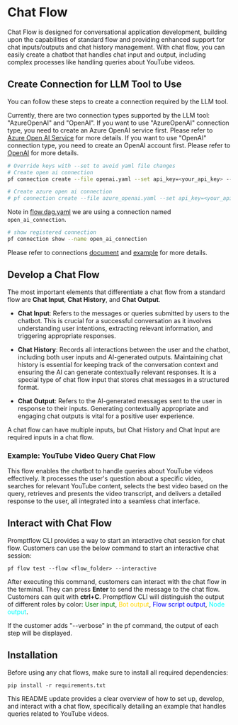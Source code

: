 # Chat Flow
Chat Flow is designed for conversational application development, building upon the capabilities of standard flow and providing enhanced support for chat inputs/outputs and chat history management. With chat flow, you can easily create a chatbot that handles chat input and output, including complex processes like handling queries about YouTube videos.

## Create Connection for LLM Tool to Use
You can follow these steps to create a connection required by the LLM tool.

Currently, there are two connection types supported by the LLM tool: "AzureOpenAI" and "OpenAI". If you want to use "AzureOpenAI" connection type, you need to create an Azure OpenAI service first. Please refer to [Azure Open AI Service](https://azure.microsoft.com/en-us/products/cognitive-services/openai-service/) for more details. If you want to use "OpenAI" connection type, you need to create an OpenAI account first. Please refer to [OpenAI](https://platform.openai.com/) for more details.

```bash
# Override keys with --set to avoid yaml file changes
# Create open ai connection
pf connection create --file openai.yaml --set api_key=<your_api_key> --name open_ai_connection

# Create azure open ai connection
# pf connection create --file azure_openai.yaml --set api_key=<your_api_key> api_base=<your_api_base> --name open_ai_connection
```

Note in [flow.dag.yaml](flow.dag.yaml) we are using a connection named `open_ai_connection`.
```bash
# show registered connection
pf connection show --name open_ai_connection
```
Please refer to connections [document](https://promptflow.azurewebsites.net/community/local/manage-connections.html) and [example](https://github.com/microsoft/promptflow/tree/main/examples/connections) for more details.

## Develop a Chat Flow

The most important elements that differentiate a chat flow from a standard flow are **Chat Input**, **Chat History**, and **Chat Output**.

- **Chat Input**: Refers to the messages or queries submitted by users to the chatbot. This is crucial for a successful conversation as it involves understanding user intentions, extracting relevant information, and triggering appropriate responses.

- **Chat History**: Records all interactions between the user and the chatbot, including both user inputs and AI-generated outputs. Maintaining chat history is essential for keeping track of the conversation context and ensuring the AI can generate contextually relevant responses. It is a special type of chat flow input that stores chat messages in a structured format.

- **Chat Output**: Refers to the AI-generated messages sent to the user in response to their inputs. Generating contextually appropriate and engaging chat outputs is vital for a positive user experience.

A chat flow can have multiple inputs, but Chat History and Chat Input are required inputs in a chat flow.

### Example: YouTube Video Query Chat Flow

This flow enables the chatbot to handle queries about YouTube videos effectively. It processes the user's question about a specific video, searches for relevant YouTube content, selects the best video based on the query, retrieves and presents the video transcript, and delivers a detailed response to the user, all integrated into a seamless chat interface.

## Interact with Chat Flow

Promptflow CLI provides a way to start an interactive chat session for chat flow. Customers can use the below command to start an interactive chat session:

```
pf flow test --flow <flow_folder> --interactive
```

After executing this command, customers can interact with the chat flow in the terminal. They can press **Enter** to send the message to the chat flow. Customers can quit with **ctrl+C**.
Promptflow CLI will distinguish the output of different roles by color: <span style="color:Green">User input</span>, <span style="color:Gold">Bot output</span>, <span style="color:Blue">Flow script output</span>, <span style="color:Cyan">Node output</span>.

If the customer adds "--verbose" in the pf command, the output of each step will be displayed.

## Installation
Before using any chat flows, make sure to install all required dependencies:
```
pip install -r requirements.txt
```

This README update provides a clear overview of how to set up, develop, and interact with a chat flow, specifically detailing an example that handles queries related to YouTube videos.
